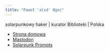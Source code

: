 ```yaml
---
title: "Paweł 'alxd' Ngei"
---
```


solarpunkowy haker | kurator Biblioteki | Polska

- [Strona domowa](https://alxd.org/)
- [Mastodon](https://writing.exchange/@alxd)
- [Solarpunk Prompts](https://podcast.tomasino.org)

